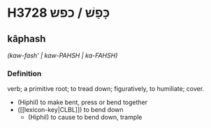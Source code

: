 # H3728 כָּפַשׁ / כפש

## kâphash

_(kaw-fash' | kaw-PAHSH | ka-FAHSH)_

### Definition

verb; a primitive root; to tread down; figuratively, to humiliate; cover.

- (Hiphil) to make bent, press or bend together
- ([[lexicon-key|CLBL]]) to bend down
    - (Hiphil) to cause to bend down, trample
